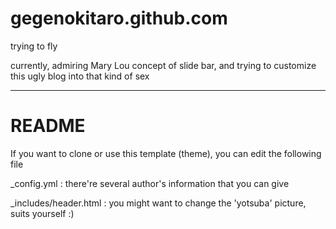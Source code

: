gegenokitaro.github.com
==============

trying to fly

currently, admiring Mary Lou concept of slide bar, and trying to customize this ugly blog into that kind of sex

-------------

README
======

If you want to clone or use this template (theme), you can edit the following file

_config.yml : there're several author's information that you can give

_includes/header.html : you might want to change the 'yotsuba' picture, suits yourself :)
